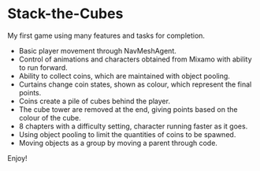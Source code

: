 # Stack-the-Cubes
My first game using many features and tasks for completion.

- Basic player movement through NavMeshAgent.
- Control of animations and characters obtained from Mixamo with ability to run forward.
- Ability to collect coins, which are maintained with object pooling.
- Curtains change coin states, shown as colour, which represent the final points.
- Coins create a pile of cubes behind the player.
- The cube tower are removed at the end, giving points based on the colour of the cube.
- 8 chapters with a difficulty setting, character running faster as it goes.
- Using object pooling to limit the quantities of coins to be spawned.
- Moving objects as a group by moving a parent through code.

Enjoy!
